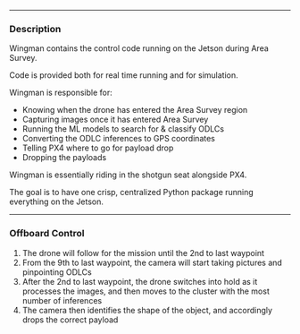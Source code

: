
---
### Description

Wingman contains the control code running on the Jetson during Area Survey.

Code is provided both for real time running and for simulation.

Wingman is responsible for:

- Knowing when the drone has entered the Area Survey region
- Capturing images once it has entered Area Survey
- Running the ML models to search for & classify ODLCs
- Converting the ODLC inferences to GPS coordinates
- Telling PX4 where to go for payload drop
- Dropping the payloads

Wingman is essentially riding in the shotgun seat alongside PX4.

The goal is to have one crisp, centralized Python package running everything on the Jetson.

---

### Offboard Control

1. The drone will follow for the mission until the 2nd to last waypoint
2. From the 9th to last waypoint, the camera will start taking pictures and pinpointing ODLCs
3. After the 2nd to last waypoint, the drone switches into hold as it processes the images, and then moves to the cluster with the most number of inferences
4. The camera then identifies the shape of the object, and accordingly drops the correct payload